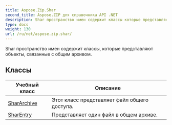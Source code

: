 ```yaml
---
title: Aspose.Zip.Shar
second_title: Aspose.ZIP для справочника API .NET
description: Shar пространство имен содержит классы которые представляют объекты связанные с общим архивом.
type: docs
weight: 130
url: /ru/net/aspose.zip.shar/
---
```

Shar пространство имен содержит классы, которые представляют объекты, связанные с общим архивом.

## Классы

| Учебный класс | Описание |
| --- | --- |
| [SharArchive](./shararchive/) | Этот класс представляет файл общего доступа. |
| [SharEntry](./sharentry/) | Представляет один файл в общем архиве. |


